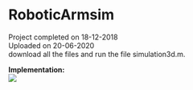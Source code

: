 # RoboticArmsim
Project completed on 18-12-2018\
Uploaded on 20-06-2020\
download all the files and run the file simulation3d.m.

**Implementation:**\
![](https://github.com/satyamgupta2708/RoboticArmsim/blob/master/simulation-3dof-arm.gif)

